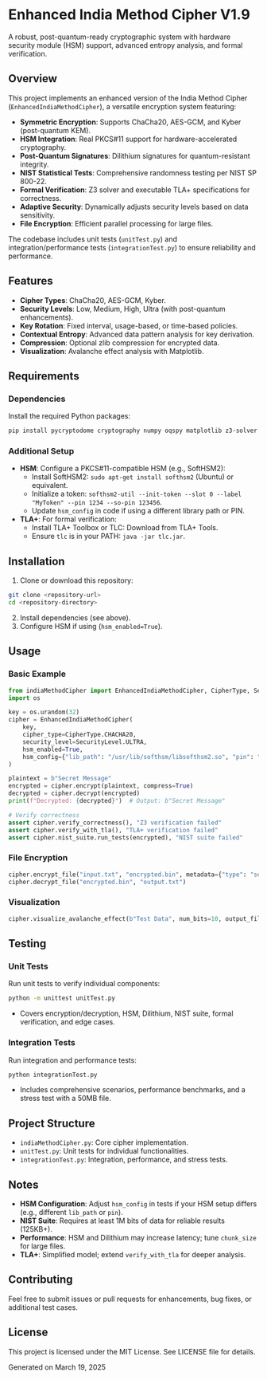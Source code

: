 # Enhanced India Method Cipher V1.9

A robust, post-quantum-ready cryptographic system with hardware security module (HSM) support, advanced entropy analysis, and formal verification.

## Overview

This project implements an enhanced version of the India Method Cipher (`EnhancedIndiaMethodCipher`), a versatile encryption system featuring:

- **Symmetric Encryption**: Supports ChaCha20, AES-GCM, and Kyber (post-quantum KEM).
- **HSM Integration**: Real PKCS#11 support for hardware-accelerated cryptography.
- **Post-Quantum Signatures**: Dilithium signatures for quantum-resistant integrity.
- **NIST Statistical Tests**: Comprehensive randomness testing per NIST SP 800-22.
- **Formal Verification**: Z3 solver and executable TLA+ specifications for correctness.
- **Adaptive Security**: Dynamically adjusts security levels based on data sensitivity.
- **File Encryption**: Efficient parallel processing for large files.

The codebase includes unit tests (`unitTest.py`) and integration/performance tests (`integrationTest.py`) to ensure reliability and performance.

## Features

- **Cipher Types**: ChaCha20, AES-GCM, Kyber.
- **Security Levels**: Low, Medium, High, Ultra (with post-quantum enhancements).
- **Key Rotation**: Fixed interval, usage-based, or time-based policies.
- **Contextual Entropy**: Advanced data pattern analysis for key derivation.
- **Compression**: Optional zlib compression for encrypted data.
- **Visualization**: Avalanche effect analysis with Matplotlib.

## Requirements

### Dependencies
Install the required Python packages:
```bash
pip install pycryptodome cryptography numpy oqspy matplotlib z3-solver python-pkcs11 scipy
```

### Additional Setup

- **HSM**: Configure a PKCS#11-compatible HSM (e.g., SoftHSM2):
  - Install SoftHSM2: `sudo apt-get install softhsm2` (Ubuntu) or equivalent.
  - Initialize a token: `softhsm2-util --init-token --slot 0 --label "MyToken" --pin 1234 --so-pin 123456`.
  - Update `hsm_config` in code if using a different library path or PIN.
- **TLA+**: For formal verification:
  - Install TLA+ Toolbox or TLC: Download from TLA+ Tools.
  - Ensure `tlc` is in your PATH: `java -jar tlc.jar`.

## Installation

1. Clone or download this repository:
```bash
git clone <repository-url>
cd <repository-directory>
```
2. Install dependencies (see above).
3. Configure HSM if using (`hsm_enabled=True`).

## Usage

### Basic Example
```python
from indiaMethodCipher import EnhancedIndiaMethodCipher, CipherType, SecurityLevel
import os

key = os.urandom(32)
cipher = EnhancedIndiaMethodCipher(
    key,
    cipher_type=CipherType.CHACHA20,
    security_level=SecurityLevel.ULTRA,
    hsm_enabled=True,
    hsm_config={"lib_path": "/usr/lib/softhsm/libsofthsm2.so", "pin": "1234"}
)

plaintext = b"Secret Message"
encrypted = cipher.encrypt(plaintext, compress=True)
decrypted = cipher.decrypt(encrypted)
print(f"Decrypted: {decrypted}")  # Output: b"Secret Message"

# Verify correctness
assert cipher.verify_correctness(), "Z3 verification failed"
assert cipher.verify_with_tla(), "TLA+ verification failed"
assert cipher.nist_suite.run_tests(encrypted), "NIST suite failed"
```

### File Encryption
```python
cipher.encrypt_file("input.txt", "encrypted.bin", metadata={"type": "sensitive"}, compress=True)
cipher.decrypt_file("encrypted.bin", "output.txt")
```

### Visualization
```python
cipher.visualize_avalanche_effect(b"Test Data", num_bits=10, output_file="avalanche.png")
```

## Testing

### Unit Tests

Run unit tests to verify individual components:
```bash
python -m unittest unitTest.py
```

- Covers encryption/decryption, HSM, Dilithium, NIST suite, formal verification, and edge cases.

### Integration Tests

Run integration and performance tests:
```bash
python integrationTest.py
```

- Includes comprehensive scenarios, performance benchmarks, and a stress test with a 50MB file.

## Project Structure

- `indiaMethodCipher.py`: Core cipher implementation.
- `unitTest.py`: Unit tests for individual functionalities.
- `integrationTest.py`: Integration, performance, and stress tests.

## Notes

- **HSM Configuration**: Adjust `hsm_config` in tests if your HSM setup differs (e.g., different `lib_path` or `pin`).
- **NIST Suite**: Requires at least 1M bits of data for reliable results (125KB+).
- **Performance**: HSM and Dilithium may increase latency; tune `chunk_size` for large files.
- **TLA+**: Simplified model; extend `verify_with_tla` for deeper analysis.

## Contributing

Feel free to submit issues or pull requests for enhancements, bug fixes, or additional test cases.

## License

This project is licensed under the MIT License. See LICENSE file for details.

Generated on March 19, 2025
